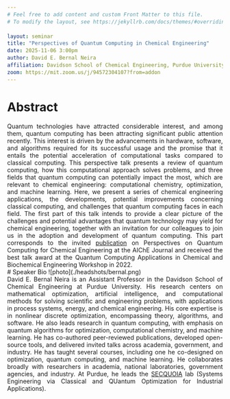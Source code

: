 ```yaml
---
# Feel free to add content and custom Front Matter to this file.
# To modify the layout, see https://jekyllrb.com/docs/themes/#overriding-theme-defaults

layout: seminar
title: "Perspectives of Quantum Computing in Chemical Engineering"
date: 2025-11-06 3:00pm
author: David E. Bernal Neira
affiliation: Davidson School of Chemical Engineering, Purdue University
zoom: https://mit.zoom.us/j/94572304107?from=addon
---
```

# Abstract
<div style="text-align: justify;">
Quantum technologies have attracted considerable interest, and among them, quantum computing has been attracting significant public attention recently. This interest is driven by the advancements in hardware, software, and algorithms required for its successful usage and the promise that it entails the potential acceleration of computational tasks compared to classical computing. This perspective talk presents a review of quantum computing, how this computational approach solves problems, and three fields that quantum computing can potentially impact the most, which are relevant to chemical engineering: computational chemistry, optimization, and machine learning. Here, we present a series of chemical engineering applications, the developments, potential improvements concerning classical computing, and challenges that quantum computing faces in each field. The first part of this talk intends to provide a clear picture of the challenges and potential advantages that quantum technology may yield for chemical engineering, together with an invitation for our colleagues to join us in the adoption and development of quantum computing. This part corresponds to the invited <a href="https://doi.org/10.1002/aic.17651">publication</a> on Perspectives on Quantum Computing for Chemical Engineering at the AIChE Journal and received the best talk award at the Quantum Computing Applications in Chemical and Biochemical Engineering Workshop in 2022.
</div>
# Speaker Bio
![photo](./headshots/bernal.png)
<div style="text-align: justify;">
David E. Bernal Neira is an Assistant Professor in the Davidson School of Chemical Engineering at Purdue University. His research centers on mathematical optimization, artificial intelligence, and computational methods for solving scientific and engineering problems, with applications in process systems, energy, and chemical engineering. His core expertise is in nonlinear discrete optimization, encompassing theory, algorithms, and software. He also leads research in quantum computing, with emphasis on quantum algorithms for optimization, computational chemistry, and machine learning. He has co-authored peer-reviewed publications, developed open-source tools, and delivered invited talks across academia, government, and industry. He has taught several courses, including one he co-designed on optimization, quantum computing, and machine learning. He collaborates broadly with researchers in academia, national laboratories, government agencies, and industry. At Purdue, he leads the <a href="https://sequoia.github.io/">SECQUOIA</a> lab (Systems Engineering via Classical and QUantum Optimization for Industrial Applications).
</div>

